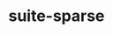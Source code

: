 ---
title: "suite-sparse"
layout: cache
categories: [package, develop]
meta: {"versions": ["5.10.1", "5.13.0"], "compilers": ["gcc@=11.4.0", "gcc@=9.4.0", "oneapi@=2023.2.0", "oneapi@=2024.0.0"], "oss": ["ubuntu20.04", "ubuntu22.04"], "platforms": ["linux"], "targets": ["aarch64", "neoverse_v1", "neoverse_v2", "ppc64le", "x86_64_v3"], "stacks": ["e4s", "e4s-aarch64", "e4s-neoverse-v2", "e4s-neoverse_v1", "e4s-oneapi", "e4s-power", "root"], "num_specs": 32, "num_specs_by_stack": {"root": 32, "e4s-neoverse_v1": 4, "e4s-power": 5, "e4s": 12, "e4s-oneapi": 5, "e4s-aarch64": 2, "e4s-neoverse-v2": 4}}
spec_details: [{"hash": "knhmji42o6toex5remqnbahwwi2llcdq", "compiler": "gcc@=11.4.0", "versions": ["5.13.0"], "os": "ubuntu20.04", "platform": "linux", "target": "neoverse_v1", "variants": ["build_system=generic", "~cuda", "~graphblas", "~openmp", "+pic"], "stacks": ["root", "e4s-neoverse_v1"], "size": "-", "tarball": "https://binaries.spack.io/develop/build_cache/linux-ubuntu20.04-neoverse_v1/gcc-11.4.0/suite-sparse-5.13.0/linux-ubuntu20.04-neoverse_v1-gcc-11.4.0-suite-sparse-5.13.0-knhmji42o6toex5remqnbahwwi2llcdq.spack"}, {"hash": "2r2wtmhegglxki227sqajijp63gmfjqm", "compiler": "gcc@=11.4.0", "versions": ["5.13.0"], "os": "ubuntu20.04", "platform": "linux", "target": "neoverse_v1", "variants": ["build_system=generic", "~cuda", "~graphblas", "~openmp", "+pic"], "stacks": ["root", "e4s-neoverse_v1"], "size": "-", "tarball": "https://binaries.spack.io/develop/build_cache/linux-ubuntu20.04-neoverse_v1/gcc-11.4.0/suite-sparse-5.13.0/linux-ubuntu20.04-neoverse_v1-gcc-11.4.0-suite-sparse-5.13.0-2r2wtmhegglxki227sqajijp63gmfjqm.spack"}, {"hash": "fup7n2ibqdu6dmwi6strieuw4cqp7mu7", "compiler": "gcc@=9.4.0", "versions": ["5.13.0"], "os": "ubuntu20.04", "platform": "linux", "target": "ppc64le", "variants": ["build_system=generic", "~cuda", "~graphblas", "~openmp", "+pic"], "stacks": ["e4s-power", "root"], "size": "-", "tarball": "https://binaries.spack.io/develop/build_cache/linux-ubuntu20.04-ppc64le/gcc-9.4.0/suite-sparse-5.13.0/linux-ubuntu20.04-ppc64le-gcc-9.4.0-suite-sparse-5.13.0-fup7n2ibqdu6dmwi6strieuw4cqp7mu7.spack"}, {"hash": "es5lgrrxwwtbst4my42gvie4d33r5t7h", "compiler": "gcc@=9.4.0", "versions": ["5.13.0"], "os": "ubuntu20.04", "platform": "linux", "target": "ppc64le", "variants": ["build_system=generic", "~cuda", "~graphblas", "~openmp", "+pic"], "stacks": ["e4s-power", "root"], "size": "-", "tarball": "https://binaries.spack.io/develop/build_cache/linux-ubuntu20.04-ppc64le/gcc-9.4.0/suite-sparse-5.13.0/linux-ubuntu20.04-ppc64le-gcc-9.4.0-suite-sparse-5.13.0-es5lgrrxwwtbst4my42gvie4d33r5t7h.spack"}, {"hash": "q7se744acmz5zsoc3kkaxmbj5622hvbv", "compiler": "gcc@=9.4.0", "versions": ["5.13.0"], "os": "ubuntu20.04", "platform": "linux", "target": "ppc64le", "variants": ["build_system=generic", "~cuda", "~graphblas", "~openmp", "+pic"], "stacks": ["e4s-power", "root"], "size": "-", "tarball": "https://binaries.spack.io/develop/build_cache/linux-ubuntu20.04-ppc64le/gcc-9.4.0/suite-sparse-5.13.0/linux-ubuntu20.04-ppc64le-gcc-9.4.0-suite-sparse-5.13.0-q7se744acmz5zsoc3kkaxmbj5622hvbv.spack"}, {"hash": "jdg7ohqszg6v5wfryd6jaazu2pm4av5i", "compiler": "gcc@=9.4.0", "versions": ["5.13.0"], "os": "ubuntu20.04", "platform": "linux", "target": "ppc64le", "variants": ["build_system=generic", "~cuda", "~graphblas", "~openmp", "+pic"], "stacks": ["e4s-power", "root"], "size": "-", "tarball": "https://binaries.spack.io/develop/build_cache/linux-ubuntu20.04-ppc64le/gcc-9.4.0/suite-sparse-5.13.0/linux-ubuntu20.04-ppc64le-gcc-9.4.0-suite-sparse-5.13.0-jdg7ohqszg6v5wfryd6jaazu2pm4av5i.spack"}, {"hash": "j7lkmcpbel3hlmpj34xpoktahbqsmtc7", "compiler": "gcc@=9.4.0", "versions": ["5.13.0"], "os": "ubuntu20.04", "platform": "linux", "target": "ppc64le", "variants": ["build_system=generic", "~cuda", "~graphblas", "~openmp", "+pic"], "stacks": ["e4s-power", "root"], "size": "-", "tarball": "https://binaries.spack.io/develop/build_cache/linux-ubuntu20.04-ppc64le/gcc-9.4.0/suite-sparse-5.13.0/linux-ubuntu20.04-ppc64le-gcc-9.4.0-suite-sparse-5.13.0-j7lkmcpbel3hlmpj34xpoktahbqsmtc7.spack"}, {"hash": "jfy4xmw57a7yt5noc742shmtvhopu5td", "compiler": "gcc@=11.4.0", "versions": ["5.13.0"], "os": "ubuntu20.04", "platform": "linux", "target": "x86_64_v3", "variants": ["build_system=generic", "~cuda", "~graphblas", "~openmp", "+pic"], "stacks": ["root", "e4s"], "size": "-", "tarball": "https://binaries.spack.io/develop/build_cache/linux-ubuntu20.04-x86_64_v3/gcc-11.4.0/suite-sparse-5.13.0/linux-ubuntu20.04-x86_64_v3-gcc-11.4.0-suite-sparse-5.13.0-jfy4xmw57a7yt5noc742shmtvhopu5td.spack"}, {"hash": "3bc2um72ewwsxwuslnc3edcfvj6nnfsf", "compiler": "gcc@=11.4.0", "versions": ["5.13.0"], "os": "ubuntu20.04", "platform": "linux", "target": "x86_64_v3", "variants": ["build_system=generic", "~cuda", "~graphblas", "~openmp", "+pic"], "stacks": ["root", "e4s"], "size": "-", "tarball": "https://binaries.spack.io/develop/build_cache/linux-ubuntu20.04-x86_64_v3/gcc-11.4.0/suite-sparse-5.13.0/linux-ubuntu20.04-x86_64_v3-gcc-11.4.0-suite-sparse-5.13.0-3bc2um72ewwsxwuslnc3edcfvj6nnfsf.spack"}, {"hash": "yhbikg37c57mhte7eul76fy7yznflnwf", "compiler": "gcc@=11.4.0", "versions": ["5.10.1"], "os": "ubuntu20.04", "platform": "linux", "target": "x86_64_v3", "variants": ["build_system=generic", "~cuda", "~graphblas", "~openmp", "+pic", "~tbb"], "stacks": ["root", "e4s"], "size": "-", "tarball": "https://binaries.spack.io/develop/build_cache/linux-ubuntu20.04-x86_64_v3/gcc-11.4.0/suite-sparse-5.10.1/linux-ubuntu20.04-x86_64_v3-gcc-11.4.0-suite-sparse-5.10.1-yhbikg37c57mhte7eul76fy7yznflnwf.spack"}, {"hash": "7zvpfu4enm54ibiyfzstztyl3ureoekz", "compiler": "gcc@=11.4.0", "versions": ["5.10.1"], "os": "ubuntu20.04", "platform": "linux", "target": "x86_64_v3", "variants": ["build_system=generic", "~cuda", "~graphblas", "~openmp", "+pic", "~tbb"], "stacks": ["root", "e4s"], "size": "-", "tarball": "https://binaries.spack.io/develop/build_cache/linux-ubuntu20.04-x86_64_v3/gcc-11.4.0/suite-sparse-5.10.1/linux-ubuntu20.04-x86_64_v3-gcc-11.4.0-suite-sparse-5.10.1-7zvpfu4enm54ibiyfzstztyl3ureoekz.spack"}, {"hash": "gbj73s7riv55nyi73bbzhdm6dgccfya7", "compiler": "gcc@=11.4.0", "versions": ["5.13.0"], "os": "ubuntu20.04", "platform": "linux", "target": "x86_64_v3", "variants": ["build_system=generic", "~cuda", "~graphblas", "~openmp", "+pic"], "stacks": ["root", "e4s"], "size": "-", "tarball": "https://binaries.spack.io/develop/build_cache/linux-ubuntu20.04-x86_64_v3/gcc-11.4.0/suite-sparse-5.13.0/linux-ubuntu20.04-x86_64_v3-gcc-11.4.0-suite-sparse-5.13.0-gbj73s7riv55nyi73bbzhdm6dgccfya7.spack"}, {"hash": "jsqipzm2esn2uu53extlbc4fl7d5w56i", "compiler": "gcc@=11.4.0", "versions": ["5.13.0"], "os": "ubuntu20.04", "platform": "linux", "target": "x86_64_v3", "variants": ["build_system=generic", "~cuda", "~graphblas", "~openmp", "+pic"], "stacks": ["root", "e4s"], "size": "-", "tarball": "https://binaries.spack.io/develop/build_cache/linux-ubuntu20.04-x86_64_v3/gcc-11.4.0/suite-sparse-5.13.0/linux-ubuntu20.04-x86_64_v3-gcc-11.4.0-suite-sparse-5.13.0-jsqipzm2esn2uu53extlbc4fl7d5w56i.spack"}, {"hash": "y5oo5axb3l2e33bima4eydweepeqe5nd", "compiler": "oneapi@=2023.2.0", "versions": ["5.13.0"], "os": "ubuntu20.04", "platform": "linux", "target": "x86_64_v3", "variants": ["build_system=generic", "~cuda", "~graphblas", "~openmp", "+pic"], "stacks": ["root", "e4s-oneapi"], "size": "-", "tarball": "https://binaries.spack.io/develop/build_cache/linux-ubuntu20.04-x86_64_v3/oneapi-2023.2.0/suite-sparse-5.13.0/linux-ubuntu20.04-x86_64_v3-oneapi-2023.2.0-suite-sparse-5.13.0-y5oo5axb3l2e33bima4eydweepeqe5nd.spack"}, {"hash": "7wwhnnsb7yh33h6tlicl3heincilaedq", "compiler": "gcc@=11.4.0", "versions": ["5.13.0"], "os": "ubuntu22.04", "platform": "linux", "target": "aarch64", "variants": ["build_system=generic", "~cuda", "~graphblas", "~openmp", "+pic"], "stacks": ["root", "e4s-aarch64"], "size": "-", "tarball": "https://binaries.spack.io/develop/build_cache/linux-ubuntu22.04-aarch64/gcc-11.4.0/suite-sparse-5.13.0/linux-ubuntu22.04-aarch64-gcc-11.4.0-suite-sparse-5.13.0-7wwhnnsb7yh33h6tlicl3heincilaedq.spack"}, {"hash": "vsn6fuz7fyzk6cefbs4bax43qa6dslml", "compiler": "gcc@=11.4.0", "versions": ["5.13.0"], "os": "ubuntu22.04", "platform": "linux", "target": "aarch64", "variants": ["build_system=generic", "~cuda", "~graphblas", "~openmp", "+pic"], "stacks": ["root", "e4s-aarch64"], "size": "-", "tarball": "https://binaries.spack.io/develop/build_cache/linux-ubuntu22.04-aarch64/gcc-11.4.0/suite-sparse-5.13.0/linux-ubuntu22.04-aarch64-gcc-11.4.0-suite-sparse-5.13.0-vsn6fuz7fyzk6cefbs4bax43qa6dslml.spack"}, {"hash": "vzwmchc2msyhgev2pgdqtzrysm6cpedu", "compiler": "gcc@=11.4.0", "versions": ["5.13.0"], "os": "ubuntu22.04", "platform": "linux", "target": "neoverse_v1", "variants": ["build_system=generic", "~cuda", "~graphblas", "~openmp", "+pic"], "stacks": ["root", "e4s-neoverse_v1"], "size": "-", "tarball": "https://binaries.spack.io/develop/build_cache/linux-ubuntu22.04-neoverse_v1/gcc-11.4.0/suite-sparse-5.13.0/linux-ubuntu22.04-neoverse_v1-gcc-11.4.0-suite-sparse-5.13.0-vzwmchc2msyhgev2pgdqtzrysm6cpedu.spack"}, {"hash": "yuvnni34nl4cfddcx3x7wxr2rxx4reup", "compiler": "gcc@=11.4.0", "versions": ["5.13.0"], "os": "ubuntu22.04", "platform": "linux", "target": "neoverse_v1", "variants": ["build_system=generic", "~cuda", "~graphblas", "~openmp", "+pic"], "stacks": ["root", "e4s-neoverse_v1"], "size": "-", "tarball": "https://binaries.spack.io/develop/build_cache/linux-ubuntu22.04-neoverse_v1/gcc-11.4.0/suite-sparse-5.13.0/linux-ubuntu22.04-neoverse_v1-gcc-11.4.0-suite-sparse-5.13.0-yuvnni34nl4cfddcx3x7wxr2rxx4reup.spack"}, {"hash": "vjrpazet2llyx43aem6zqqt65dxav2u2", "compiler": "gcc@=11.4.0", "versions": ["5.13.0"], "os": "ubuntu22.04", "platform": "linux", "target": "neoverse_v2", "variants": ["build_system=generic", "~cuda", "~graphblas", "~openmp", "+pic"], "stacks": ["root", "e4s-neoverse-v2"], "size": "-", "tarball": "https://binaries.spack.io/develop/build_cache/linux-ubuntu22.04-neoverse_v2/gcc-11.4.0/suite-sparse-5.13.0/linux-ubuntu22.04-neoverse_v2-gcc-11.4.0-suite-sparse-5.13.0-vjrpazet2llyx43aem6zqqt65dxav2u2.spack"}, {"hash": "n33trkxgahdjognj7qnp7wz4bidb4b7p", "compiler": "gcc@=11.4.0", "versions": ["5.13.0"], "os": "ubuntu22.04", "platform": "linux", "target": "neoverse_v2", "variants": ["build_system=generic", "~cuda", "~graphblas", "~openmp", "+pic"], "stacks": ["root", "e4s-neoverse-v2"], "size": "-", "tarball": "https://binaries.spack.io/develop/build_cache/linux-ubuntu22.04-neoverse_v2/gcc-11.4.0/suite-sparse-5.13.0/linux-ubuntu22.04-neoverse_v2-gcc-11.4.0-suite-sparse-5.13.0-n33trkxgahdjognj7qnp7wz4bidb4b7p.spack"}, {"hash": "dubkf2qi2mpojh6ik5itedgn3kxh6ovm", "compiler": "gcc@=11.4.0", "versions": ["5.13.0"], "os": "ubuntu22.04", "platform": "linux", "target": "neoverse_v2", "variants": ["build_system=generic", "~cuda", "~graphblas", "~openmp", "+pic"], "stacks": ["root", "e4s-neoverse-v2"], "size": "-", "tarball": "https://binaries.spack.io/develop/build_cache/linux-ubuntu22.04-neoverse_v2/gcc-11.4.0/suite-sparse-5.13.0/linux-ubuntu22.04-neoverse_v2-gcc-11.4.0-suite-sparse-5.13.0-dubkf2qi2mpojh6ik5itedgn3kxh6ovm.spack"}, {"hash": "2cridp7zo2m5z6efzz3snfeqj7mho6hm", "compiler": "gcc@=11.4.0", "versions": ["5.13.0"], "os": "ubuntu22.04", "platform": "linux", "target": "neoverse_v2", "variants": ["build_system=generic", "~cuda", "~graphblas", "~openmp", "+pic"], "stacks": ["root", "e4s-neoverse-v2"], "size": "-", "tarball": "https://binaries.spack.io/develop/build_cache/linux-ubuntu22.04-neoverse_v2/gcc-11.4.0/suite-sparse-5.13.0/linux-ubuntu22.04-neoverse_v2-gcc-11.4.0-suite-sparse-5.13.0-2cridp7zo2m5z6efzz3snfeqj7mho6hm.spack"}, {"hash": "d7pssqhi6j7vtcsrtjdxqzxtom4vxnkv", "compiler": "gcc@=11.4.0", "versions": ["5.13.0"], "os": "ubuntu22.04", "platform": "linux", "target": "x86_64_v3", "variants": ["build_system=generic", "~cuda", "~graphblas", "~openmp", "+pic"], "stacks": ["root", "e4s"], "size": "-", "tarball": "https://binaries.spack.io/develop/build_cache/linux-ubuntu22.04-x86_64_v3/gcc-11.4.0/suite-sparse-5.13.0/linux-ubuntu22.04-x86_64_v3-gcc-11.4.0-suite-sparse-5.13.0-d7pssqhi6j7vtcsrtjdxqzxtom4vxnkv.spack"}, {"hash": "afzupodlixewmylk2kobvtatvxtf5q6s", "compiler": "gcc@=11.4.0", "versions": ["5.13.0"], "os": "ubuntu22.04", "platform": "linux", "target": "x86_64_v3", "variants": ["build_system=generic", "~cuda", "~graphblas", "~openmp", "+pic"], "stacks": ["root", "e4s"], "size": "-", "tarball": "https://binaries.spack.io/develop/build_cache/linux-ubuntu22.04-x86_64_v3/gcc-11.4.0/suite-sparse-5.13.0/linux-ubuntu22.04-x86_64_v3-gcc-11.4.0-suite-sparse-5.13.0-afzupodlixewmylk2kobvtatvxtf5q6s.spack"}, {"hash": "43ipo44beyahjv7n3l4d6jcdp2zeoqaw", "compiler": "gcc@=11.4.0", "versions": ["5.10.1"], "os": "ubuntu22.04", "platform": "linux", "target": "x86_64_v3", "variants": ["build_system=generic", "~cuda", "~graphblas", "~openmp", "+pic", "~tbb"], "stacks": ["root", "e4s"], "size": "-", "tarball": "https://binaries.spack.io/develop/build_cache/linux-ubuntu22.04-x86_64_v3/gcc-11.4.0/suite-sparse-5.10.1/linux-ubuntu22.04-x86_64_v3-gcc-11.4.0-suite-sparse-5.10.1-43ipo44beyahjv7n3l4d6jcdp2zeoqaw.spack"}, {"hash": "2za5e6z26mfgiguo6xfmezlvk4ep55yt", "compiler": "gcc@=11.4.0", "versions": ["5.10.1"], "os": "ubuntu22.04", "platform": "linux", "target": "x86_64_v3", "variants": ["build_system=generic", "~cuda", "~graphblas", "~openmp", "+pic", "~tbb"], "stacks": ["root", "e4s"], "size": "-", "tarball": "https://binaries.spack.io/develop/build_cache/linux-ubuntu22.04-x86_64_v3/gcc-11.4.0/suite-sparse-5.10.1/linux-ubuntu22.04-x86_64_v3-gcc-11.4.0-suite-sparse-5.10.1-2za5e6z26mfgiguo6xfmezlvk4ep55yt.spack"}, {"hash": "fpojgd3b6o2i7agwdt5zi26wpemnlagi", "compiler": "gcc@=11.4.0", "versions": ["5.13.0"], "os": "ubuntu22.04", "platform": "linux", "target": "x86_64_v3", "variants": ["build_system=generic", "~cuda", "~graphblas", "~openmp", "+pic"], "stacks": ["root", "e4s"], "size": "-", "tarball": "https://binaries.spack.io/develop/build_cache/linux-ubuntu22.04-x86_64_v3/gcc-11.4.0/suite-sparse-5.13.0/linux-ubuntu22.04-x86_64_v3-gcc-11.4.0-suite-sparse-5.13.0-fpojgd3b6o2i7agwdt5zi26wpemnlagi.spack"}, {"hash": "w7ptppbzy6tded5b7y2cxvhftao76mir", "compiler": "gcc@=11.4.0", "versions": ["5.13.0"], "os": "ubuntu22.04", "platform": "linux", "target": "x86_64_v3", "variants": ["build_system=generic", "~cuda", "~graphblas", "~openmp", "+pic"], "stacks": ["root", "e4s"], "size": "-", "tarball": "https://binaries.spack.io/develop/build_cache/linux-ubuntu22.04-x86_64_v3/gcc-11.4.0/suite-sparse-5.13.0/linux-ubuntu22.04-x86_64_v3-gcc-11.4.0-suite-sparse-5.13.0-w7ptppbzy6tded5b7y2cxvhftao76mir.spack"}, {"hash": "4azhb7xlvjpcfonr7s5ticctif2f327l", "compiler": "oneapi@=2024.0.0", "versions": ["5.13.0"], "os": "ubuntu22.04", "platform": "linux", "target": "x86_64_v3", "variants": ["build_system=generic", "~cuda", "~graphblas", "~openmp", "+pic"], "stacks": ["root", "e4s-oneapi"], "size": "-", "tarball": "https://binaries.spack.io/develop/build_cache/linux-ubuntu22.04-x86_64_v3/oneapi-2024.0.0/suite-sparse-5.13.0/linux-ubuntu22.04-x86_64_v3-oneapi-2024.0.0-suite-sparse-5.13.0-4azhb7xlvjpcfonr7s5ticctif2f327l.spack"}, {"hash": "kaao2lcxredjo5emi2lztqnn26xhxp44", "compiler": "oneapi@=2024.0.0", "versions": ["5.13.0"], "os": "ubuntu22.04", "platform": "linux", "target": "x86_64_v3", "variants": ["build_system=generic", "~cuda", "~graphblas", "~openmp", "+pic"], "stacks": ["root", "e4s-oneapi"], "size": "-", "tarball": "https://binaries.spack.io/develop/build_cache/linux-ubuntu22.04-x86_64_v3/oneapi-2024.0.0/suite-sparse-5.13.0/linux-ubuntu22.04-x86_64_v3-oneapi-2024.0.0-suite-sparse-5.13.0-kaao2lcxredjo5emi2lztqnn26xhxp44.spack"}, {"hash": "gk2knqk2u352jbri7xjiuobaek6z267s", "compiler": "oneapi@=2024.0.0", "versions": ["5.13.0"], "os": "ubuntu22.04", "platform": "linux", "target": "x86_64_v3", "variants": ["build_system=generic", "~cuda", "~graphblas", "~openmp", "+pic"], "stacks": ["root", "e4s-oneapi"], "size": "-", "tarball": "https://binaries.spack.io/develop/build_cache/linux-ubuntu22.04-x86_64_v3/oneapi-2024.0.0/suite-sparse-5.13.0/linux-ubuntu22.04-x86_64_v3-oneapi-2024.0.0-suite-sparse-5.13.0-gk2knqk2u352jbri7xjiuobaek6z267s.spack"}, {"hash": "xovsvfur4jv245hmkjjjunj4xfcfn2ad", "compiler": "oneapi@=2024.0.0", "versions": ["5.13.0"], "os": "ubuntu22.04", "platform": "linux", "target": "x86_64_v3", "variants": ["build_system=generic", "~cuda", "~graphblas", "~openmp", "+pic"], "stacks": ["root", "e4s-oneapi"], "size": "-", "tarball": "https://binaries.spack.io/develop/build_cache/linux-ubuntu22.04-x86_64_v3/oneapi-2024.0.0/suite-sparse-5.13.0/linux-ubuntu22.04-x86_64_v3-oneapi-2024.0.0-suite-sparse-5.13.0-xovsvfur4jv245hmkjjjunj4xfcfn2ad.spack"}]
---